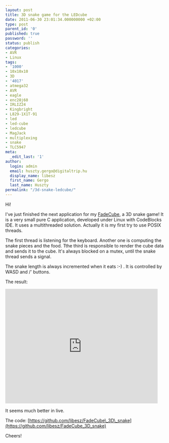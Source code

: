 ```yaml
---
layout: post
title: 3D snake game for the LEDcube
date: 2011-06-30 23:01:34.000000000 +02:00
type: post
parent_id: '0'
published: true
password: ''
status: publish
categories:
- AVR
- Linux
tags:
- '1000'
- 10x10x10
- 3D
- '4017'
- atmega32
- AVR
- eagle
- enc28j60
- IRLIZ24
- Kingbright
- L829-1X1T-91
- led
- led-cube
- ledcube
- MagJack
- multiplexing
- snake
- TLC5947
meta:
  _edit_last: '1'
author:
  login: admin
  email: huszty.gergo@digitaltrip.hu
  display_name: libesz
  first_name: Gergo
  last_name: Huszty
permalink: "/3d-snake-ledcube/"
---
```

Hi!

I've just finished the next application for my [FadeCube](https://libesz.digitaltrip.hu/ledcube/), a 3D snake game! It is a very small pure C application, developed under Linux with CodeBlocks IDE. It uses a multithreaded solution. Actually it is my first try to use POSIX threads.

The first thread is listening for the keyboard. Another one is computing the snake pieces and the food. Tthe third is responsible to render the cube data and sends it to the cube. It's always blocked on a mutex, until the snake thread sends a signal.

The snake length is always incremented when it eats :-) . It is controlled by WASD and /' buttons.

The result:

<iframe width="480" height="360" src="http://www.youtube.com/embed/qmcie9ggPOk" frameborder="0" allowfullscreen></iframe>

It seems much better in live.

The code: [https://github.com/libesz/FadeCube\_3D\_snake](https://github.com/libesz/FadeCube_3D_snake)

Cheers!

&nbsp;

